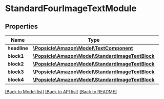 # StandardFourImageTextModule

## Properties
Name | Type | Description | Notes
------------ | ------------- | ------------- | -------------
**headline** | [**\Popsicle\Amazon\Model\TextComponent**](TextComponent.md) |  | [optional] 
**block1** | [**\Popsicle\Amazon\Model\StandardImageTextBlock**](StandardImageTextBlock.md) |  | [optional] 
**block2** | [**\Popsicle\Amazon\Model\StandardImageTextBlock**](StandardImageTextBlock.md) |  | [optional] 
**block3** | [**\Popsicle\Amazon\Model\StandardImageTextBlock**](StandardImageTextBlock.md) |  | [optional] 
**block4** | [**\Popsicle\Amazon\Model\StandardImageTextBlock**](StandardImageTextBlock.md) |  | [optional] 

[[Back to Model list]](../../README.md#documentation-for-models) [[Back to API list]](../../README.md#documentation-for-api-endpoints) [[Back to README]](../../README.md)

